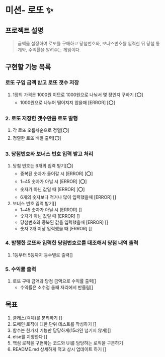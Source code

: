 # 미션- 로또 ✨

## 프로젝트 설명

> 급액을 설정하여 로또를 구매하고 당첨번호와, 보너스번호를 입력한 뒤 당첨 통계와, 수익률을 알려주는 게임이다.

## 구현할 기능 목록

### 로또 구입 금액 받고 로또 갯수 저장

1. 1장의 가격은 1000원 이므로 1000원으로 나눠서 몇 장인지 구하기 [⭕]
   - 1000원으로 나누어 떨어지지 않을때 [ERROR] [⭕]

### 2. 로또 저장한 갯수만큼 로또 발행

1. 각 로또 오름차순으로 정렬[⭕]
2. 정렬한 로또 배열 출력[⭕]

### 3. 당첨번호와 보너스 번호 입력 받고 처리

1. 당첨 번호는 6개의 입력 받기[⭕]
   - 중복된 숫자가 들어갈 시 [ERROR] [⭕]
   - 1~45 숫자가 아닐 시 [ERROR] [⭕]
   - 숫자가 아닌 값일 때 [ERROR] [⭕]
   - 6개의 숫자보다 적거나 많이 입력했을때 [ERROR] []
2. 보너스 번호 입력 받기[]
   - 1~45 숫자가 아닐 시 [ERROR] []
   - 숫자가 아닌 값일 때 [ERROR] []
   - 당첨번호와 중복된 값을 입력했을때 [ERROR] []
   - 숫자 2개 이상 입력했을 때 [ERROR] []

### 4. 발행한 로또와 입력한 당첨번호로를 대조해서 당첨 내역 출력

1. 1등부터 5등까지 등수별로 출력[]

### 5. 수익률 출력

1. 로또 구매 금액과 당첨 금액으로 수익률 출력[]
   - 수익률은 소수점 둘째 자리에서 반올림[]

## 목표

1. 클래스(객체)를 분리하기 []
2. 도메인 로직에 대한 단위 테스트를 작성하기 []
3. 함수는 한가지 기능만 담당하게(15라인 넘기지 않게)[]
4. else를 지양한다 []
5. 핵심 로직을 구현하는 코드와 UI를 담당하는 로직을 구분하기
6. README.md 상세하게 적고 상시 업데이트 하기 []
